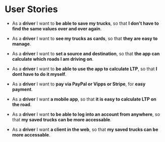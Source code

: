 # User Stories

- As a __driver__ I want to __be able to save my trucks__, so that __I don't have to find the same values over and over again__.

- As a __driver__ I want to __see my trucks as cards__, so that __they are easy to manage__.

- As a __driver__ I want to __set a source and destination__, so that __the app can calculate which roads I am driving on__.

- As a __driver__ I want to __be able to use the app to calculate LTP__, so that __I dont have to do it myself__.

- As a __driver__ I want to __pay via PayPal or Vipps or Stripe__, for __easy payment__.

- As a __driver__ I want __a mobile app__, so that __it is easy to calculate LTP on the road__.

- As a __driver__ I want __to be able to log into an account from anywhere__, so that __my saved trucks can be more accessable__.

- As a __driver__ I want __a client in the web__, so that __my saved trucks can be more accessable__.